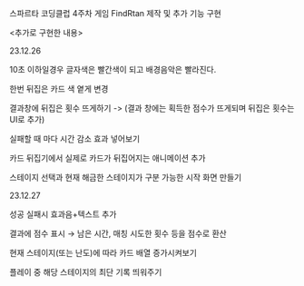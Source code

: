 스파르타 코딩클럽 4주차 게임 FindRtan 제작 및 추가 기능 구현

<추가로 구현한 내용>

23.12.26


10초 이하일경우 글자색은 빨간색이 되고 배경음악은 빨라진다.

한번 뒤집은 카드 색 옅게 변경

결과창에 뒤집은 횟수 뜨게하기 -> (결과 창에는 획득한 점수가 뜨게되며 뒤집은 횟수는 UI로 추가)

실패할 때 마다 시간 감소 효과 넣어보기

카드 뒤집기에서 실제로 카드가 뒤집어지는 애니메이션 추가

스테이지 선택과 현재 해금한 스테이지가 구분 가능한 시작 화면 만들기


23.12.27


성공 실패시 효과음+텍스트 추가

결과에 점수 표시 → 남은 시간, 매칭 시도한 횟수 등을 점수로 환산

현재 스테이지(또는 난도)에 따라 카드 배열 증가시켜보기

플레이 중 해당 스테이지의 최단 기록 띄워주기
